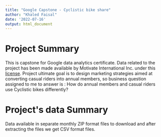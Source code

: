 ```yaml
---
title: "Google Capstone - Cyclistic bike share"
author: "Khaled Faisal"
date: '2022-07-16'
output: html_document
---
```


# Project Summary
This is capstone for Google data analytics certificate.
Data related to the project has been made available by Motivate International Inc. under this [license](https://ride.divvybikes.com/data-license-agreement).
Project ultimate goal is to design marketing strategies aimed at converting casual riders into annual members, so business question assigned to me to answer is : How do annual members and casual riders use Cyclistic bikes differently?

# Project's data Summary
Data available in separate monthly ZIP format files to download and after extracting the files we get CSV format files.
